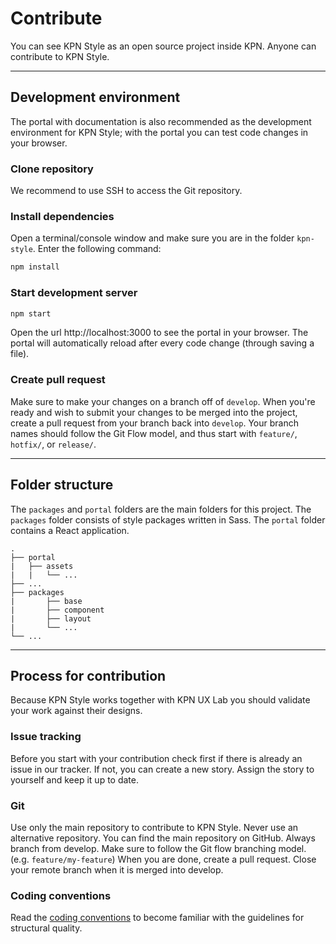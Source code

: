 # Contribute
You can see KPN Style as an open source project inside KPN. Anyone can contribute to KPN Style.

---

## Development environment
The portal with documentation is also recommended as the development environment for KPN Style; with the portal you can test code changes in your browser.

### Clone repository
We recommend to use SSH to access the Git repository.

### Install dependencies
Open a terminal/console window and make sure you are in the folder `kpn-style`. Enter the following command:

```bash
npm install
```

### Start development server
```bash
npm start
```

Open the url http://localhost:3000 to see the portal in your browser. The portal will automatically reload after every code change (through saving a file).

### Create pull request
Make sure to make your changes on a branch off of `develop`. When you're ready and wish to submit your changes to be merged into the project, create a pull request from your branch back into `develop`. Your branch names should follow the Git Flow model, and thus start with `feature/`, `hotfix/`, or `release/`.

---

## Folder structure
The `packages` and `portal` folders are the main folders for this project. The `packages` folder consists of style packages written in Sass. The `portal` folder contains a React application.

    .
    ├── portal
    |   ├── assets
    |   |   └── ... 
    ├── ...
    ├── packages
    |       ├── base
    |       ├── component
    |       ├── layout
    |       └── ...    
    └── ...

---

## Process for contribution
Because KPN Style works together with KPN UX Lab you should validate your work against their designs.

### Issue tracking
Before you start with your contribution check first if there is already an issue in our tracker. If not, you can create a new story. Assign the story to yourself and keep it up to date.

### Git
Use only the main repository to contribute to KPN Style. Never use an alternative repository. You can find the main repository on GitHub. Always branch from develop. Make sure to follow the Git flow branching model. (e.g. `feature/my-feature`) When you are done, create a pull request. Close your remote branch when it is merged into develop.

### Coding conventions
Read the [coding conventions](/getting-started/coding-conventions) to become familiar with the guidelines for structural quality.
